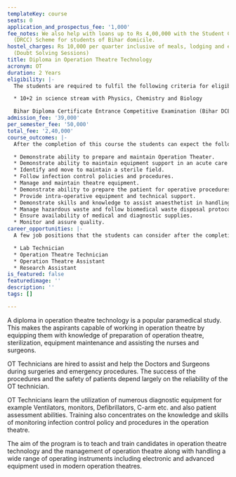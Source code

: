 ```yaml
---
templateKey: course
seats: 0
application_and_prospectus_fee: '1,000'
fee_notes: We also help with loans up to Rs 4,00,000 with the Student Credit Card
  (DRCC) Scheme for students of Bihar domicile.
hostel_charges: Rs 10,000 per quarter inclusive of meals, lodging and evening tuition
  (Doubt Solving Sessions)
title: Diploma in Operation Theatre Technology
acronym: OT
duration: 2 Years
eligibility: |-
  The students are required to fulfil the following criteria for eligibility in a diploma in operation theatre technology

  * 10+2 in science stream with Physics, Chemistry and Biology

  Bihar Diploma Certificate Entrance Competitive Examination (Bihar DCECEB) and other entrance exams scores accepted.
admission_fee: '39,000'
per_semester_fee: '50,000'
total_fee: '2,40,000'
course_outcomes: |-
  After the completion of this course the students can expect the following:

  * Demonstrate ability to prepare and maintain Operation Theater.
  * Demonstrate ability to maintain equipment support in an acute care environment.
  * Identify and move to maintain a sterile field.
  * Follow infection control policies and procedures.
  * Manage and maintain theatre equipment.
  * Demonstrate ability to prepare the patient for operative procedures.
  * Provide intra-operative equipment and technical support.
  * Demonstrate skills and knowledge to assist anaesthetist in handling emergencies outside of OT Room.
  * Manage hazardous waste and follow biomedical waste disposal protocols.
  * Ensure availability of medical and diagnostic supplies.
  * Monitor and assure quality.
career_opportunities: |-
  A few job positions that the students can consider after the completion of the course are

  * Lab Technician
  * Operation Theatre Technician
  * Operation Theatre Assistant
  * Research Assistant
is_featured: false
featuredimage: ''
description: ''
tags: []

---
```

A diploma in operation theatre technology is a popular paramedical study. This makes the aspirants capable of working in operation theatre by equipping them with knowledge of preparation of operation theatre, sterilization, equipment maintenance and assisting the nurses and surgeons. 

OT Technicians are hired to assist and help the Doctors and Surgeons during surgeries and emergency procedures. The success of the procedures and the safety of patients depend largely on the reliability of the OT technician.

OT Technicians learn the utilization of numerous diagnostic equipment for example Ventilators, monitors, Defibrillators, C-arm etc. and also patient assessment abilities. Training also concentrates on the knowledge and skills of monitoring infection control policy and procedures in the operation theatre.

The aim of the program is to teach and train candidates in operation theatre technology and the management of operation theatre along with handling a wide range of operating instruments including electronic and advanced equipment used in modern operation theatres.